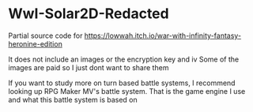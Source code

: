 # WwI-Solar2D-Redacted

Partial source code for https://lowwah.itch.io/war-with-infinity-fantasy-heronine-edition

It does not include an images or the encryption key and iv
Some of the images are paid so I just dont want to share them

If you want to study more on turn based battle systems, I recommend looking up RPG Maker MV's battle system. That is the game engine I use and what this battle system is based on